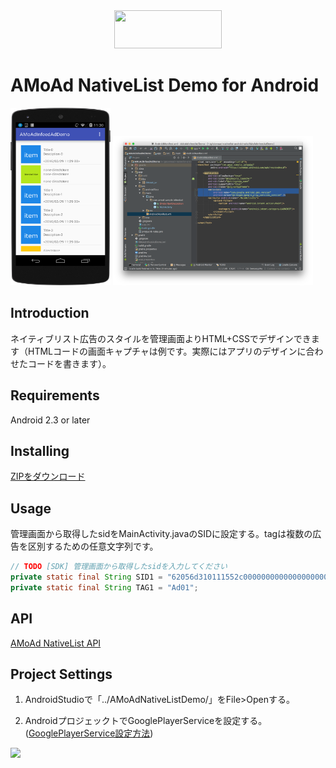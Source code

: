 <div align="center">
<img width="172" height="61" src="http://www.amoad.com/images/logo.png">
</div>

# AMoAd NativeList Demo for Android

<img width="160" height="284" src="docs/res/ScreenShot01.png">
<img width="320" src="docs/res/ScreenShot03.png">

## Introduction

ネイティブリスト広告のスタイルを管理画面よりHTML+CSSでデザインできます（HTMLコードの画面キャプチャは例です。実際にはアプリのデザインに合わせたコードを書きます）。

## Requirements

Android 2.3 or later

## Installing

[ZIPをダウンロード](https://github.com/amoad/amoad-nativelist-android-sdk/archive/master.zip)

## Usage

管理画面から取得したsidをMainActivity.javaのSIDに設定する。tagは複数の広告を区別するための任意文字列です。

```java
// TODO [SDK] 管理画面から取得したsidを入力してください
private static final String SID1 = "62056d310111552c000000000000000000000000000000000000000000000000";
private static final String TAG1 = "Ad01";
```

## API

[AMoAd NativeList API](https://cdn.rawgit.com/amoad/amoad-nativelist-android-sdk/master/docs/javadoc/index.html)

## Project Settings

1. AndroidStudioで「../AMoAdNativeListDemo/」をFile>Openする。

2. AndroidプロジェックトでGooglePlayerServiceを設定する。
   ([GooglePlayerService設定方法](https://developers.google.com/android/guides/setup#add_google_play_services_to_your_project))

<img width="640" src="docs/res/AndroidStudio.png">